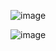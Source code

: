![image](https://github.com/user-attachments/assets/3dcb20c7-8ccc-40ac-a2a0-573f11c5bcd8)


![image](https://github.com/user-attachments/assets/9c35ce58-b79d-49be-a654-0ef74f7bab95)
